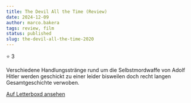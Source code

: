 ```yaml
---
title: The Devil All the Time (Review)
date: 2024-12-09
author: marco.bakera
tags: review, film
status: published
slug: the-devil-all-the-time-2020
---
```


⭐ 3

Verschiedene Handlungsstränge rund um die Selbstmordwaffe von Adolf Hitler werden geschickt zu einer leider bisweilen doch recht langen Gesamtgeschichte verwoben.

[Auf Letterboxd ansehen](https://boxd.it/80ji8p)

